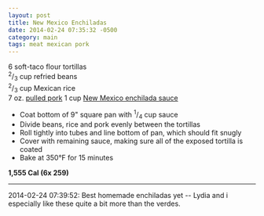 ```yaml
---
layout: post
title: New Mexico Enchiladas
date: 2014-02-24 07:35:32 -0500
category: main
tags: meat mexican pork
---
```

6 soft-taco flour tortillas  
<sup>2</sup>/<sub>3</sub> cup refried beans  
<sup>2</sup>/<sub>3</sub> cup Mexican rice  
7 oz. <a title="Pulled Pork" href="http://tfsh.us/memory/6573/pulled-pork/">pulled pork</a>
1 cup <a title="Enchilada Sauce (New Mexico)" href="http://tfsh.us/memory/7022/enchilada-sauce-new-mexico/">New Mexico enchilada sauce</a>
<ul>
	<li>Coat bottom of 9" square pan with <sup>1</sup>/<sub>4</sub> cup sauce</li>
	<li>Divide beans, rice and pork evenly between the tortillas</li>
	<li>Roll tightly into tubes and line bottom of pan, which should fit snugly</li>
	<li>Cover with remaining sauce, making sure all of the exposed tortilla is coated</li>
	<li>Bake at 350°F for 15 minutes</li>
</ul>
<strong>1,555 Cal (6x 259)</strong>
  
---

2014-02-24 07:39:52: Best homemade enchiladas yet -- Lydia and i especially like
these quite a bit more than the verdes.
